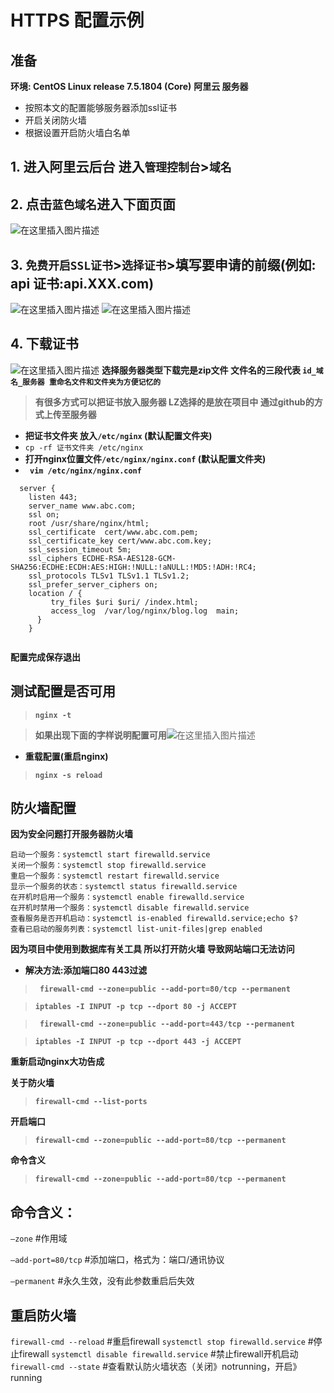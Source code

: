 

# HTTPS 配置示例
## 准备

**环境: CentOS Linux release 7.5.1804 (Core)**
**阿里云 服务器**

- 按照本文的配置能够服务器添加ssl证书
- 开启关闭防火墙
- 根据设置开启防火墙白名单

 ## 1. **进入阿里云后台 进入`管理控制台`>`域名`**
 ## 2. **点击`蓝色域名`进入下面页面**
![在这里插入图片描述](https://image-host-1257416358.cos.accelerate.myqcloud.com/uPic/20190415095220405.png)
 ## 3. **`免费开启SSL证书`>`选择证书`>填写要申请的前缀(例如: api 证书:api.XXX.com)**

![在这里插入图片描述](https://image-host-1257416358.cos.accelerate.myqcloud.com/uPic/20190415095926933.png)
![在这里插入图片描述](https://image-host-1257416358.cos.accelerate.myqcloud.com/uPic/20190415100205440.png)

## 4. **下载证书**
![在这里插入图片描述](https://image-host-1257416358.cos.accelerate.myqcloud.com/uPic/20190415100326713.png)
**选择服务器类型下载完是zip文件 文件名的三段代表 `id_域名_服务器 重命名文件和文件夹为方便记忆的`** 

> **有很多方式可以把证书放入服务器 
> LZ选择的是放在项目中 通过github的方式上传至服务器**
>

 - **把证书文件夹 放入`/etc/nginx` (默认配置文件夹)**
 - `cp -rf 证书文件夹 /etc/nginx `
 - **打开nginx位置文件`/etc/nginx/nginx.conf` (默认配置文件夹)**
 -  **` vim /etc/nginx/nginx.conf`**

```
  server {
    listen 443;
    server_name www.abc.com;
    ssl on;
    root /usr/share/nginx/html;
    ssl_certificate  cert/www.abc.com.pem;
    ssl_certificate_key cert/www.abc.com.key;
    ssl_session_timeout 5m;
    ssl_ciphers ECDHE-RSA-AES128-GCM-SHA256:ECDHE:ECDH:AES:HIGH:!NULL:!aNULL:!MD5:!ADH:!RC4;
    ssl_protocols TLSv1 TLSv1.1 TLSv1.2;
    ssl_prefer_server_ciphers on;
    location / {
         try_files $uri $uri/ /index.html;
         access_log  /var/log/nginx/blog.log  main;
      }
    }
    
```
 **配置完成保存退出**

##  **测试配置是否可用**

> **`nginx -t`**

> **如果出现下面的字样说明配置可用**![在这里插入图片描述](https://image-host-1257416358.cos.accelerate.myqcloud.com/uPic/20190415102446978.png)


 - **重载配置(重启nginx)**

> **`nginx -s reload`**

## 防火墙配置

**因为安全问题打开服务器防火墙**

    启动一个服务：systemctl start firewalld.service
    关闭一个服务：systemctl stop firewalld.service
    重启一个服务：systemctl restart firewalld.service
    显示一个服务的状态：systemctl status firewalld.service
    在开机时启用一个服务：systemctl enable firewalld.service
    在开机时禁用一个服务：systemctl disable firewalld.service
    查看服务是否开机启动：systemctl is-enabled firewalld.service;echo $?
    查看已启动的服务列表：systemctl list-unit-files|grep enabled

**因为项目中使用到数据库有关工具 
所以打开防火墙 导致网站端口无法访问**
 - **解决方法:添加端口80 443过滤**

> **` firewall-cmd --zone=public --add-port=80/tcp --permanent`**

> **`iptables -I INPUT -p tcp --dport 80 -j ACCEPT`**

> **` firewall-cmd --zone=public --add-port=443/tcp --permanent`**

>  **`iptables -I INPUT -p tcp --dport 443 -j ACCEPT`**

**重新启动nginx大功告成**


**关于防火墙**

>  **`firewall-cmd --list-ports`**

**开启端口**

>  **`firewall-cmd --zone=public --add-port=80/tcp --permanent`**

**命令含义**

>  **`firewall-cmd --zone=public --add-port=80/tcp --permanent`**

## 命令含义：

`–zone` #作用域

`–add-port=80/tcp` #添加端口，格式为：端口/通讯协议

`–permanent` #永久生效，没有此参数重启后失效

## 重启防火墙

`firewall-cmd --reload` #重启firewall
`systemctl stop firewalld.service` #停止firewall
`systemctl disable firewalld.service` #禁止firewall开机启动
`firewall-cmd --state` #查看默认防火墙状态（关闭》notrunning，开启》running
